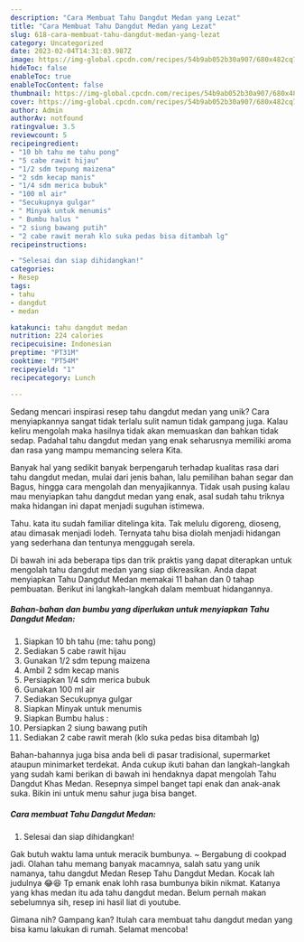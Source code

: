 ```yaml
---
description: "Cara Membuat Tahu Dangdut Medan yang Lezat"
title: "Cara Membuat Tahu Dangdut Medan yang Lezat"
slug: 618-cara-membuat-tahu-dangdut-medan-yang-lezat
category: Uncategorized
date: 2023-02-04T14:31:03.987Z
image: https://img-global.cpcdn.com/recipes/54b9ab052b30a907/680x482cq70/tahu-dangdut-medan-foto-resep-utama.jpg
hideToc: false
enableToc: true
enableTocContent: false
thumbnail: https://img-global.cpcdn.com/recipes/54b9ab052b30a907/680x482cq70/tahu-dangdut-medan-foto-resep-utama.jpg
cover: https://img-global.cpcdn.com/recipes/54b9ab052b30a907/680x482cq70/tahu-dangdut-medan-foto-resep-utama.jpg
author: Admin
authorAv: notfound
ratingvalue: 3.5
reviewcount: 5
recipeingredient:
- "10 bh tahu me tahu pong"
- "5 cabe rawit hijau"
- "1/2 sdm tepung maizena"
- "2 sdm kecap manis"
- "1/4 sdm merica bubuk"
- "100 ml air"
- "Secukupnya gulgar"
- " Minyak untuk menumis"
- " Bumbu halus "
- "2 siung bawang putih"
- "2 cabe rawit merah klo suka pedas bisa ditambah lg"
recipeinstructions:

- "Selesai dan siap dihidangkan!"
categories:
- Resep
tags:
- tahu
- dangdut
- medan

katakunci: tahu dangdut medan 
nutrition: 224 calories
recipecuisine: Indonesian
preptime: "PT31M"
cooktime: "PT54M"
recipeyield: "1"
recipecategory: Lunch

---
```





Sedang mencari inspirasi resep tahu dangdut medan yang unik? Cara menyiapkannya sangat tidak terlalu sulit namun tidak gampang juga. Kalau keliru mengolah maka hasilnya tidak akan memuaskan dan bahkan tidak sedap. Padahal tahu dangdut medan yang enak seharusnya memiliki aroma dan rasa yang mampu memancing selera Kita.





Banyak hal yang sedikit banyak berpengaruh terhadap kualitas rasa dari tahu dangdut medan, mulai dari jenis bahan, lalu pemilihan bahan segar dan Bagus, hingga cara mengolah dan menyajikannya. Tidak usah pusing kalau mau menyiapkan tahu dangdut medan yang enak,      asal sudah tahu triknya maka hidangan ini dapat menjadi suguhan istimewa.














Tahu. kata itu sudah familiar ditelinga kita. Tak melulu digoreng, dioseng, atau dimasak menjadi lodeh. Ternyata tahu bisa diolah menjadi hidangan yang sederhana dan tentunya menggugah serela.






Di bawah ini ada beberapa tips dan trik praktis yang dapat diterapkan untuk mengolah tahu dangdut medan yang siap dikreasikan. Anda dapat menyiapkan Tahu Dangdut Medan memakai 11 bahan dan 0 tahap pembuatan. Berikut ini langkah-langkah dalam membuat hidangannya.

<!--inarticleads1-->

##### Bahan-bahan dan bumbu yang diperlukan untuk menyiapkan Tahu Dangdut Medan:

1. Siapkan 10 bh tahu (me: tahu pong)
1. Sediakan 5 cabe rawit hijau
1. Gunakan 1/2 sdm tepung maizena
1. Ambil 2 sdm kecap manis
1. Persiapkan 1/4 sdm merica bubuk
1. Gunakan 100 ml air
1. Sediakan Secukupnya gulgar
1. Siapkan  Minyak untuk menumis
1. Siapkan  Bumbu halus :
1. Persiapkan 2 siung bawang putih
1. Sediakan 2 cabe rawit merah (klo suka pedas bisa ditambah lg)


Bahan-bahannya juga bisa anda beli di pasar tradisional, supermarket ataupun minimarket terdekat. Anda cukup ikuti bahan dan langkah-langkah yang sudah kami berikan di bawah ini hendaknya dapat mengolah Tahu Dangdut Khas Medan. Resepnya simpel banget tapi enak dan anak-anak suka. Bikin ini untuk menu sahur juga bisa banget. 

<!--inarticleads2-->

##### Cara membuat Tahu Dangdut Medan:


1. Selesai dan siap dihidangkan!

Gak butuh waktu lama untuk meracik bumbunya. ~ Bergabung di cookpad jadi. Olahan tahu memang banyak macamnya, salah satu yang unik namanya, tahu dangdut Medan Resep Tahu Dangdut Medan. Kocak lah judulnya 😂😆 Tp emank enak lohh rasa bumbunya bikin nikmat. Katanya yang khas medan itu ada tahu dangdut medan. Belum pernah makan sebelumnya sih, resep ini hasil liat di youtube. 

Gimana nih? Gampang kan? Itulah cara membuat tahu dangdut medan yang bisa kamu lakukan di rumah. Selamat mencoba!
